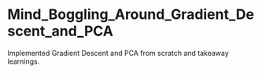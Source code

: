 # Mind_Boggling_Around_Gradient_Descent_and_PCA
Implemented Gradient Descent and PCA from scratch and takeaway learnings.

